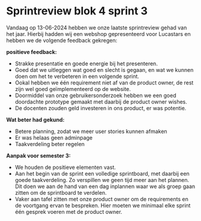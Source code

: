 # Sprintreview blok 4 sprint 3

Vandaag op 13-06-2024 hebben we onze laatste sprintreview gehad van het jaar. Hierbij hadden wij een webshop gepresenteerd voor Lucastars en hebben we de volgende feedback gekregen:

**positieve feedback:**

- Strakke presentatie en goede energie bij het presenteren.
- Goed dat we uitleggen wat goed en slecht is gegaan, en wat we kunnen doen om het te verbeteren in een volgende sprint.
- Ookal hebben we één requirement niet af van de product owner, de rest zijn wel goed geïmplementeerd op de website.
- Doormiddel van onze gebruikersonderzoek hebben we een goed doordachte prototype gemaakt met daarbij de product owner wishes.
- De docenten zouden geld investeren in ons product, er was potentie.

**Wat beter had gekund:**

- Betere planning, zodat we meer user stories kunnen afmaken
- Er was helaas geen adminpage
- Taakverdeling beter regelen

**Aanpak voor semester 3:**

- We houden de positieve elementen vast.
- Aan het begin van de sprint een volledige sprintboard, met daarbij een goede taakverdeling. Zo verspillen we geen tijd meer aan het plannen. Dit doen we aan de hand van een dag inplannen waar we als groep gaan zitten om de sprintboard te verdelen.
- Vaker aan tafel zitten met onze product owner om de requirements en de voortgang ervan te bespreken. Hier moeten we minimaal elke sprint één gesprek voeren met de product owner.
